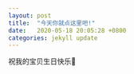 ```yaml
---
layout: post
title:  "今天你就点这里吧!"
date:   2020-05-18 20:05:28 +0800
categories: jekyll update
---
```


祝我的宝贝生日快乐🎂
